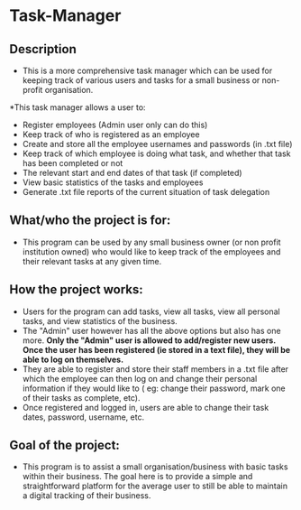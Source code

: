 # Task-Manager

## Description

* This is a more comprehensive task manager which can be used for keeping track of various users and tasks for a small business or non-profit organisation. 

*This task manager allows a user to:
 * Register employees (Admin user only can do this)
 * Keep track of who is registered as an employee
 * Create and store all the employee usernames and passwords (in .txt file)
 * Keep track of which employee is doing what task, and whether that task has been completed or not
 * The relevant start and end dates of that task (if completed)
 * View basic statistics of the tasks and employees 
 * Generate .txt file reports of the current situation of task delegation

## What/who the project is for:

* This program can be used by any small business owner (or non profit institution owned) who would like to keep track of the employees and their relevant tasks at any given time. 

## How the project works:

* Users for the program can add tasks, view all tasks, view all personal tasks, and view statistics of the business.
* The "Admin" user however has all the above options but also has one more. **Only the "Admin" user is allowed to add/register new users. Once the user has been registered (ie stored in a text file), they will be able to log on themselves.** 
* They are able to register and store their staff members in a .txt file after which the employee can then log on and change their personal information if they would like to ( eg: change their password, mark one of their tasks as complete, etc).
* Once registered and logged in, users are able to change their task dates, password, username, etc.


## Goal of the project:

* This program is to assist a small organisation/business with basic tasks within their business. The goal here is to provide a simple and straightforward platform for the average user to still be able to maintain a digital tracking of their business.

